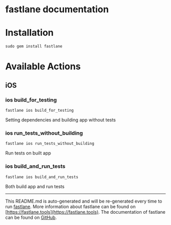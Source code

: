 fastlane documentation
================
# Installation
```
sudo gem install fastlane
```
# Available Actions
## iOS
### ios build_for_testing
```
fastlane ios build_for_testing
```
Setting dependencies and building app without tests
### ios run_tests_without_building
```
fastlane ios run_tests_without_building
```
Run tests on built app
### ios build_and_run_tests
```
fastlane ios build_and_run_tests
```
Both build app and run tests

----

This README.md is auto-generated and will be re-generated every time to run [fastlane](https://fastlane.tools).
More information about fastlane can be found on [https://fastlane.tools](https://fastlane.tools).
The documentation of fastlane can be found on [GitHub](https://github.com/fastlane/fastlane/tree/master/fastlane).